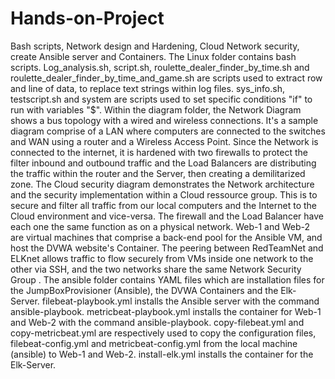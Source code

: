 # Hands-on-Project
Bash scripts, Network design and Hardening, Cloud Network security, create Ansible server and Containers.
The Linux folder contains bash scripts.
Log_analysis.sh, script.sh, roulette_dealer_finder_by_time.sh and roulette_dealer_finder_by_time_and_game.sh are scripts used to extract row and line of data, to replace text strings within log files.
sys_info.sh, testscript.sh and system are scripts used to set specific conditions "if" to run with variables "$".
Within the diagram folder, the Network Diagram shows a bus topology with a wired and wireless connections. 
It's a sample diagram comprise of a LAN where computers are connected to the switches and WAN using a router and a Wireless Access Point. Since the Network is connected to the internet, it is hardened with two firewalls to protect the filter inbound and outbound traffic and the Load Balancers are distributing the traffic within the router and the Server, then creating a demilitarized zone.
The Cloud security diagram demonstrates the Network architecture and the security implementation within a Cloud ressource group. This is to secure and filter all traffic from our local computers and the Internet to the Cloud environment and vice-versa. The firewall and the Load Balancer have each one the same function as on a physical network. Web-1 and Web-2 are virtual machines that comprise a back-end pool for the Ansible VM, and host the DVWA website's Container. The peering between RedTeamNet and ELKnet allows traffic to flow securely from VMs inside one network to the other via SSH, and the two networks share the same Network Security Group .
The ansible folder contains YAML files which are installation files for the JumpBoxProvisioner (Ansible), the DVWA Containers and the Elk-Server.
filebeat-playbook.yml installs the Ansible server with the command ansible-playbook.
metricbeat-playbook.yml installs the container for Web-1 and Web-2 with the command ansible-playbook.
copy-filebeat.yml and copy-metricbeat.yml are respectively used to copy the configuration files, filebeat-config.yml and metricbeat-config.yml from the local machine (ansible) to Web-1 and Web-2.
install-elk.yml installs the container for the Elk-Server.
